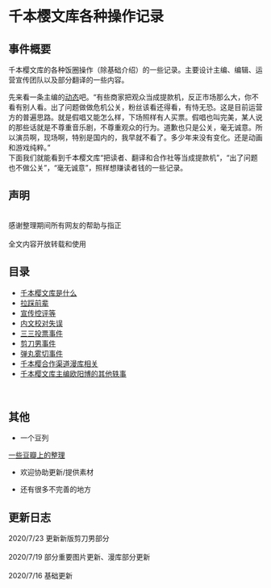 千本樱文库各种操作记录
====  
事件概要
-------  
千本樱文库的各种饭圈操作（除基础介绍）的一些记录。主要设计主编、编辑、运营宣传团队以及部分翻译的一些内容。<br>  
 
先来看一条主编的[动态](https://www.douban.com/people/38074203/status/2475469948/)吧。“有些商家把观众当成提款机，反正市场那么大，你不看有别人看。出了问题做做危机公关，粉丝该看还得看，有恃无恐。这是目前运营方的普遍思路。就是假唱又能怎么样，下场照样有人买票。假唱也叫完美，某人说的那些话就是不尊重音乐剧，不尊重观众的行为。道歉也只是公关，毫无诚意。所以演员啊，现场啊，特别是国内的，我早就不看了。多少年来没有变化。还是动画和游戏纯粹。”<br>  下面我们就能看到千本樱文库“把读者、翻译和合作社等当成提款机”，“出了问题也不做公关”，“毫无诚意”，照样想赚读者钱的一些记录。<br> 

声明
-------  
<br>  
感谢整理期间所有网友的帮助与指正<br>  
<br>  
全文内容开放转载和使用
<br>  

目录
------- 
* [千本樱文库是什么]( https://github.com/qbywksb/qianbenyingwenku/blob/master/content01.md "介绍、主页和相关图书") <br>  
* [拉踩前辈](https://github.com/qbywksb/qianbenyingwenku/blob/master/content02.md "为何行业新人要狂踩新星出版社？")  <br>  
* [宣传控评等](https://github.com/qbywksb/qianbenyingwenku/blob/master/content03.md "何时何地加入饭圈吧")  <br>  
* [内文校对失误](https://github.com/qbywksb/qianbenyingwenku/blob/master/content04.md "自己质量过关吗")  <br>  
* [三三投票事件](https://github.com/qbywksb/qianbenyingwenku/blob/master/content05.md "我不要你有想法，听我的")  <br>  
* [剪刀男事件](https://github.com/qbywksb/qianbenyingwenku/blob/master/content06.md "三年磨一稿，我说好就是好")  <br>  
* [弹丸雾切事件](https://github.com/qbywksb/qianbenyingwenku/blob/master/content07.md "没过河，先拆桥")  <br>  
* [千本樱合作渠道漫库相关](https://github.com/qbywksb/qianbenyingwenku/blob/master/content10.md "饭圈套路你没商量")  <br>  
* [千本樱文库主编欧阳博的其他轶事](https://github.com/qbywksb/qianbenyingwenku/blob/master/content08.md "我烂任我烂")  <br>  
<br>  

其他
------

* 一个豆列  <br>  

[一些豆瓣上的整理](https://www.douban.com/doulist/129466882/ "“樱之始末”") <br>  

* 欢迎协助更新/提供素材

* 还有很多不完善的地方

更新日志
------- 
2020/7/23 更新新版剪刀男部分 <br>  
2020/7/19 部分重要图片更新、漫库部分更新 <br>  
2020/7/16 基础更新
